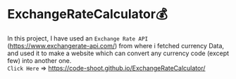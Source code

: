 # ExchangeRateCalculator💰
In this project,
I have used an ``Exchange Rate API`` (https://www.exchangerate-api.com/) from where i fetched currency Data,
and used it to make a website which can convert any currency code (except few) into another one.  
`Click Here` => https://code-shoot.github.io/ExchangeRateCalculator/
